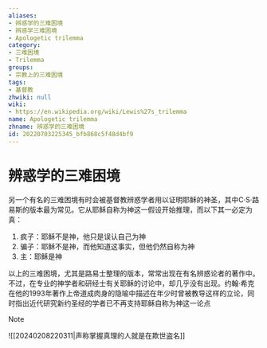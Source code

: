 ```yaml
---
aliases:
- 辨惑学的三难困境
- 辨惑学三难困境
- Apologetic trilemma
category:
- 三难困境
- Trilemma
groups:
- 宗教上的三难困境
tags:
- 基督教
zhwiki: null
wiki:
- https://en.wikipedia.org/wiki/Lewis%27s_trilemma
name: Apologetic trilemma
zhname: 辨惑学的三难困境
id: 20220703225345_bfb868c5f48d4bf9
---
```


# 辨惑学的三难困境

另一个有名的三难困境有时会被基督教辨惑学者用以证明耶稣的神圣，其中C·S·路易斯的版本最为常见。它从耶稣自称为神这一假设开始推理，而以下其一必定为真：

1. 疯子：耶稣不是神，他只是误认自己为神
2. 骗子：耶稣不是神，而他知道这事实，但他仍然自称为神
3. 主：耶稣是神

以上的三难困境，尤其是路易士整理的版本，常常出现在有名辨惑论者的著作中。不过，在专业的神学者和研经士有关耶稣的讨论中，却几乎没有出现。约翰·希克在他的1993年著作上帝道成肉身的隐喻中描述在年少时曾被教导这样的立论，同时指出近代研究新约圣经的学者已不再支持耶稣自称为神这一论点

> [!NOTE]
> ![[20240208220311|声称掌握真理的人就是在欺世盗名]]
